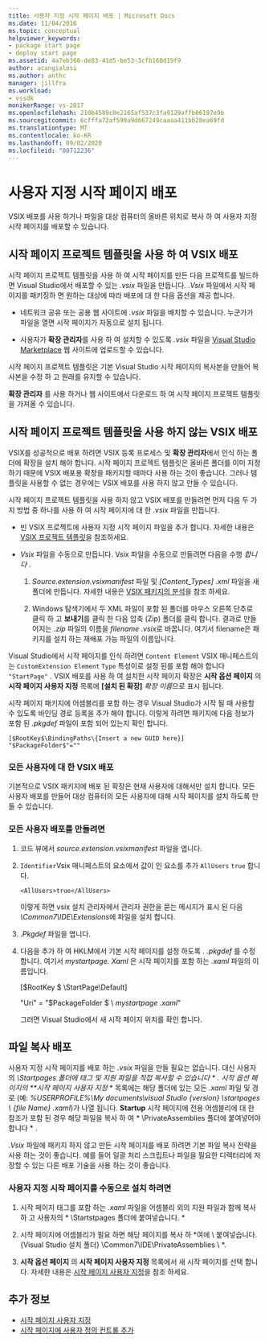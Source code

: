 ```yaml
---
title: 사용자 지정 시작 페이지 배포 | Microsoft Docs
ms.date: 11/04/2016
ms.topic: conceptual
helpviewer_keywords:
- package start page
- deploy start page
ms.assetid: 4a7eb360-de83-41d5-be53-3cfb160d19f9
author: acangialosi
ms.author: anthc
manager: jillfra
ms.workload:
- vssdk
monikerRange: vs-2017
ms.openlocfilehash: 210b4589c0e2165af537c3fa9129affb06197e9b
ms.sourcegitcommit: 6cfffa72af599a9d667249caaaa411bb28ea69fd
ms.translationtype: MT
ms.contentlocale: ko-KR
ms.lasthandoff: 09/02/2020
ms.locfileid: "80712236"
---
```

# <a name="deploy-custom-start-pages"></a>사용자 지정 시작 페이지 배포

VSIX 배포를 사용 하거나 파일을 대상 컴퓨터의 올바른 위치로 복사 하 여 사용자 지정 시작 페이지를 배포할 수 있습니다.

## <a name="vsix-deployment-by-using-the-start-page-project-template"></a>시작 페이지 프로젝트 템플릿을 사용 하 여 VSIX 배포

시작 페이지 프로젝트 템플릿을 사용 하 여 시작 페이지를 만든 다음 프로젝트를 빌드하면 Visual Studio에서 배포할 수 있는 *.vsix* 파일을 만듭니다. *.Vsix* 파일에서 시작 페이지를 패키징하 면 원하는 대상에 따라 배포에 대 한 다음 옵션을 제공 합니다.

- 네트워크 공유 또는 공용 웹 사이트에 *.vsix* 파일을 배치할 수 있습니다. 누군가가 파일을 열면 시작 페이지가 자동으로 설치 됩니다.

- 사용자가 **확장 관리자**를 사용 하 여 설치할 수 있도록 *.vsix* 파일을 [Visual Studio Marketplace](https://marketplace.visualstudio.com/) 웹 사이트에 업로드할 수 있습니다.

시작 페이지 프로젝트 템플릿은 기본 Visual Studio 시작 페이지의 복사본을 만들어 복사본을 수정 하 고 원래를 유지할 수 있습니다.

**확장 관리자** 를 사용 하거나 웹 사이트에서 다운로드 하 여 시작 페이지 프로젝트 템플릿을 가져올 수 있습니다.

## <a name="vsix-deployment-without-using-the-start-page-project-template"></a>시작 페이지 프로젝트 템플릿을 사용 하지 않는 VSIX 배포
 VSIX를 성공적으로 배포 하려면 VSIX 등록 프로세스 및 **확장 관리자**에서 인식 하는 폴더에 확장을 설치 해야 합니다. 시작 페이지 프로젝트 템플릿은 올바른 폴더를 이미 지정 하기 때문에 VSIX 배포용 확장을 패키지할 때마다 사용 하는 것이 좋습니다. 그러나 템플릿을 사용할 수 없는 경우에는 VSIX 배포를 사용 하지 않고 만들 수 있습니다.

 시작 페이지 프로젝트 템플릿을 사용 하지 않고 VSIX 배포를 만들려면 먼저 다음 두 가지 방법 중 하나를 사용 하 여 시작 페이지에 대 한 *.vsix* 파일을 만듭니다.

- 빈 VSIX 프로젝트에 사용자 지정 시작 페이지 파일을 추가 합니다. 자세한 내용은 [VSIX 프로젝트 템플릿](../extensibility/vsix-project-template.md)을 참조하세요.

- *Vsix* 파일을 수동으로 만듭니다. Vsix 파일을 수동으로 만들려면 다음을 수행 *합니다* .

   1. *Source.extension.vsixmanifest* 파일 및 *[Content_Types] .xml* 파일을 새 폴더에 만듭니다. 자세한 내용은 [VSIX 패키지의 분석](../extensibility/anatomy-of-a-vsix-package.md)을 참조 하세요.

   2. Windows 탐색기에서 두 XML 파일이 포함 된 폴더를 마우스 오른쪽 단추로 클릭 하 고 **보내기**를 클릭 한 다음 압축 (Zip) 폴더를 클릭 합니다. 결과로 만들어지는 *.zip* 파일의 이름을 *filename .vsix*로 바꿉니다. 여기서 filename은 패키지를 설치 하는 재배포 가능 파일의 이름입니다.

Visual Studio에서 시작 페이지를 인식 하려면 `Content Element` VSIX 매니페스트의는 `CustomExtension Element` `Type` 특성이로 설정 된를 포함 해야 합니다 `"StartPage"` . VSIX 배포를 사용 하 여 설치한 시작 페이지 확장은 **시작 옵션 페이지** 의 **시작 페이지 사용자 지정** 목록에 **[설치 된 확장]** *확장 이름*으로 표시 됩니다.

시작 페이지 패키지에 어셈블리를 포함 하는 경우 Visual Studio가 시작 될 때 사용할 수 있도록 바인딩 경로 등록을 추가 해야 합니다. 이렇게 하려면 패키지에 다음 정보가 포함 된 *.pkgdef* 파일이 포함 되어 있는지 확인 합니다.

```
[$RootKey$\BindingPaths\{Insert a new GUID here}]
"$PackageFolder$"=""
```

### <a name="vsix-deployment-for-all-users"></a>모든 사용자에 대 한 VSIX 배포
 기본적으로 VSIX 패키지에 배포 된 확장은 현재 사용자에 대해서만 설치 합니다. 모든 사용자 배포를 만들어 대상 컴퓨터의 모든 사용자에 대해 시작 페이지를 설치 하도록 만들 수 있습니다.

### <a name="to-create-an-all-users-deployment"></a>모든 사용자 배포를 만들려면

1. 코드 뷰에서 *source.extension.vsixmanifest* 파일을 엽니다.

2. `Identifier`Vsix 매니페스트의 요소에서 값이 인 요소를 추가 `AllUsers` `true` 합니다.

    ```
    <AllUsers>true</AllUsers>
    ```

     이렇게 하면 vsix 설치 관리자에서 관리자 권한을 묻는 메시지가 표시 된 다음 *\Common7\IDE\Extensions*에 파일을 설치 합니다.

3. *.Pkgdef* 파일을 엽니다.

4. 다음을 추가 하 여 HKLM에서 기본 시작 페이지를 설정 하도록 *. .pkgdef* 를 수정 합니다. 여기서 *mystartpage. Xaml* 은 시작 페이지를 포함 하는 *.xaml* 파일의 이름입니다.

     [$RootKey $ \StartPage\Default]

     "Uri" = "$PackageFolder $ \\ *mystartpage .xaml*"

     그러면 Visual Studio에서 새 시작 페이지 위치를 확인 합니다.

## <a name="file-copy-deployment"></a>파일 복사 배포
 사용자 지정 시작 페이지를 배포 하는 *.vsix* 파일을 만들 필요는 없습니다. 대신 사용자의 <em>\Startpages 폴더에 태그 및 지원 파일을 직접 복사할 수 있습니다 \* . 시작 옵션 페이지의 **시작 페이지 사용자 지정</em> * 목록에는 해당 폴더에 있는 모든 *.xaml* 파일 및 경로 (예: *%USERPROFILE%\My documents\visual Studio {version} \startpages \\ {file Name} .xaml*)가 나열 됩니다. **Startup** 시작 페이지에 전용 어셈블리에 대 한 참조가 포함 된 경우 해당 파일을 복사 하 여 * \PrivateAssemblies 폴더에 붙여넣어야 합니다 \* .

 *.Vsix* 파일에 패키지 하지 않고 만든 시작 페이지를 배포 하려면 기본 파일 복사 전략을 사용 하는 것이 좋습니다. 예를 들어 일괄 처리 스크립트나 파일을 필요한 디렉터리에 저장할 수 있는 다른 배포 기술을 사용 하는 것이 좋습니다.

### <a name="to-manually-install-a-custom-start-page"></a>사용자 지정 시작 페이지를 수동으로 설치 하려면

1. 시작 페이지 태그를 포함 하는 *.xaml* 파일을 어셈블리 외의 지원 파일과 함께 복사 하 고 사용자의 * \Startstpages 폴더에 붙여넣습니다. \*

2. 시작 페이지에 어셈블리가 필요 하면 해당 페이지를 복사 하 *여에 \\ 붙여넣습니다. {Visual Studio 설치 폴더} \Common7\IDE\PrivateAssemblies \\ *.

3. **시작 옵션 페이지** 의 **시작 페이지 사용자 지정** 목록에서 새 시작 페이지를 선택 합니다. 자세한 내용은 [시작 페이지 사용자 지정](../ide/customizing-the-start-page-for-visual-studio.md)을 참조 하세요.

## <a name="see-also"></a>추가 정보

- [시작 페이지 사용자 지정](../ide/customizing-the-start-page-for-visual-studio.md)
- [시작 페이지에 사용자 정의 컨트롤 추가](../extensibility/adding-user-control-to-the-start-page.md)
